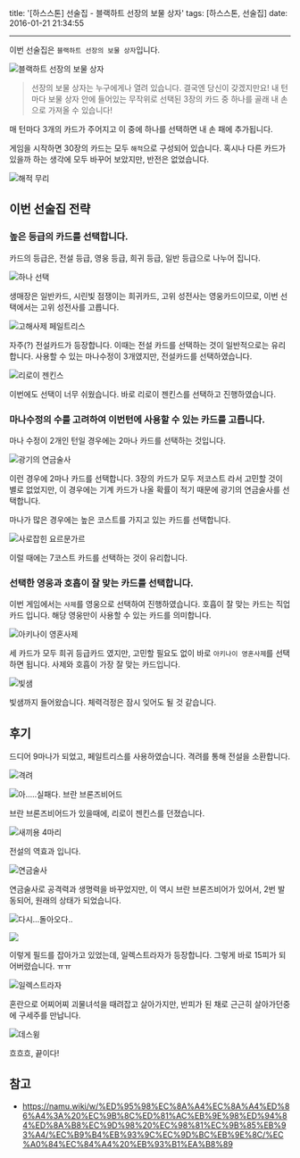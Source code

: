 title: '[하스스톤] 선술집 - 블랙하트 선장의 보물 상자'
tags: [하스스톤, 선술집]
date: 2016-01-21 21:34:55

---
이번 선술집은 `블랙하트 선장의 보물 상자`입니다.

![블랙하트 선장의 보물 상자](https://goo.gl/TcNruq)

> 선장의 보물 상자는 누구에게나 열려 있습니다. 결국엔 당신이 갖겠지만요! 내 턴마다 보물 상자 안에 들어있는 무작위로 선택된 3장의 카드 중 하나를 골래 내 손으로 가져올 수 있습니다!

매 턴마다 3개의 카드가 주어지고 이 중에 하나를 선택하면 내 손 패에 추가됩니다. 

게임을 시작하면 30장의 카드는 모두 `해적`으로 구성되어 있습니다. 혹시나 다른 카드가 있을까 하는 생각에 모두 바꾸어 보았지만, 반전은 없었습니다.

![해적 무리](https://goo.gl/yfGHll)



## 이번 선술집 전략

### 높은 등급의 카드를 선택합니다. 
카드의 등급은, 전설 등급, 영웅 등급, 희귀 등급, 일반 등급으로 나누어 집니다.

![하나 선택](https://goo.gl/mFp1hB)

생매장은 일반카드, 시린빛 점쟁이는 희귀카드, 고위 성전사는 영웅카드이므로, 이번 선택에서는 고위 성전사를 고릅니다.

![고해사제 페일트리스](https://goo.gl/uckDYM)

자주(?) 전설카드가 등장합니다. 이때는 전설 카드를 선택하는 것이 일반적으로는 유리합니다. 사용할 수 있는 마나수정이 3개였지만, 전설카드를 선택하였습니다.

![리로이 젠킨스](https://goo.gl/qEBKnw)

이번에도 선택이 너무 쉬웠습니다. 바로 리로이 젠킨스를 선택하고 진행하였습니다.


### 마나수정의 수를 고려하여 이번턴에 사용할 수 있는 카드를 고릅니다.

마나 수정이 2개인 턴일 경우에는 2마나 카드를 선택하는 것입니다. 

![광기의 연금술사](https://goo.gl/LWWxlg)

이런 경우에 2마나 카드를 선택합니다. 3장의 카드가 모두 저코스트 라서 고민할 것이 별로 없었지만, 이 경우에는 기계 카드가 나올 확률이 적기 때문에 광기의 연금술사를 선택합니다. 

마나가 많은 경우에는 높은 코스트를 가지고 있는 카드를 선택합니다. 

![사로잡힌 요르문가르](https://goo.gl/ATVS8h)

이럴 때에는 7코스트 카드를 선택하는 것이 유리합니다.

### 선택한 영웅과 호흡이 잘 맞는 카드를 선택합니다.

이번 게임에서는 `사제`를 영웅으로 선택하여 진행하였습니다. 호흡이 잘 맞는 카드는 직업카드 입니다. 해당 영웅만이 사용할 수 있는 카드를 의미합니다. 

![아키나이 영혼사제](https://goo.gl/MKdFoT)

세 카드가 모두 희귀 등급카드 였지만, 고민할 필요도 없이 바로 `아키나이 영혼사제`를 선택하면 됩니다. 사제와 호흡이 가장 잘 맞는 카드입니다. 

![빛샘](https://goo.gl/ctSXIZ)

빛샘까지 들어왔습니다. 체력걱정은 잠시 잊어도 될 것 같습니다.

## 후기

드디어 9마나가 되었고, 페일트리스를 사용하였습니다. 격려를 통해 전설을 소환합니다. 

![격려](https://goo.gl/zO9tMi)

![아.....실패다. 브란 브론즈비어드](https://goo.gl/94xec8)

브란 브론즈비어드가 있을때에, 리로이 젠킨스를 던졌습니다.

![새끼용 4마리](https://goo.gl/IPKvhe)

전설의 역효과 입니다.


![연금술사](https://goo.gl/pypnYP)

연금술사로 공격력과 생명력을 바꾸었지만, 이 역시 브란 브론즈비어가 있어서, 2번 발동되어, 원래의 상태가 되었습니다.

![다시...돌아오다..](https://goo.gl/W0KLYU)


![](https://goo.gl/zhmRBf)

이렇게 필드를 잡아가고 있었는데, 일렉스트라자가 등장합니다. 그렇게 바로 15피가 되어버렸습니다. ㅠㅠ

![일렉스트라자](https://goo.gl/JCfTEm)

혼란으로 어찌어찌 괴물녀석을 때려잡고 살아가지만, 반피가 된 채로 근근히 살아가던중에 구세주를 만납니다.

![데스윙](https://goo.gl/K6ZcIY)

흐흐흐, 끝이다!










## 참고
* https://namu.wiki/w/%ED%95%98%EC%8A%A4%EC%8A%A4%ED%86%A4%3A%20%EC%9B%8C%ED%81%AC%EB%9E%98%ED%94%84%ED%8A%B8%EC%9D%98%20%EC%98%81%EC%9B%85%EB%93%A4/%EC%B9%B4%EB%93%9C%EC%9D%BC%EB%9E%8C/%EC%A0%84%EC%84%A4%20%EB%93%B1%EA%B8%89


